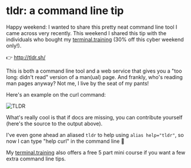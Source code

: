 # tldr: a command line tip

Happy weekend: I wanted to share this pretty neat command line tool I came
across very recently. This weekend I shared this tip with the individuals who
bought my [terminal.training](https://terminal.training/) (30% off this cyber
weekend only!).

<!--more-->

👉 http://tldr.sh/

This is both a command line tool and a web service that gives you a "too long:
didn't read" version of a man(ual) page. And frankly, who's reading man pages
anyway? Not me, I live by the seat of my pants!

Here's an example on the curl command:

![TLDR](/images/tldr.png)

What's really cool is that if docs are missing, you can contribute yourself
(here's the source to the output above).

I've even gone ahead an aliased `tldr` to help using `alias help="tldr"`, so now
I can type "help curl" in the command line 💪

My [terminal.training](https://terminal.training) also offers a free 5 part mini
course if you want a few extra command line tips.
